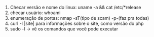 1. Checar versão e nome do linux: uname -a && cat /etc/*release
2. checar usuário: whoami
3. enumeração de portas: nmap -sT(tipo de scam) -p-(faz pra todas)
4. curl -I |site| para informações sobre o site, como versão do php
5. sudo -l -> vê os comandos que você pode executar